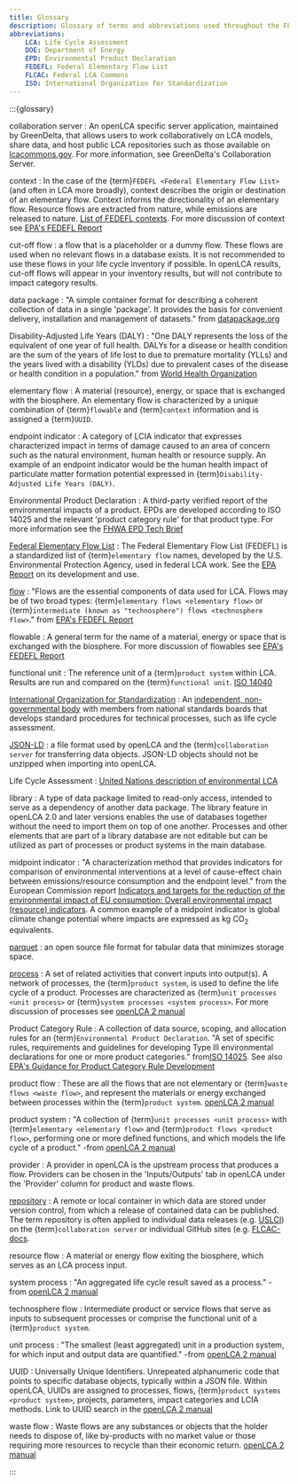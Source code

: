 ```yaml
---
title: Glossary
description: Glossary of terms and abbreviations used throughout the FLCAC
abbreviations:
    LCA: Life Cycle Assessment
    DOE: Department of Energy
    EPD: Environmental Product Declaration
    FEDEFL: Federal Elementary Flow List
    FLCAC: Federal LCA Commons
    ISO: International Organization for Standardization
---
```


:::{glossary}

collaboration server
: An openLCA specific server application, maintained by GreenDelta, that allows users to work collaboratively on LCA models, share data, and host public LCA repositories such as those available on [lcacommons.gov](https://www.lcacommons.gov/lca-collaboration/). For more information, see GreenDelta's Collaboration Server. 

context
: In the case of the {term}`FEDEFL <Federal Elementary Flow List>` (and often in LCA more broadly), context describes the origin or destination of an elementary flow. Context informs the directionality of an elementary flow. Resource flows are extracted from nature, while emissions are released to nature. [List of FEDEFL contexts](https://github.com/USEPA/Federal-LCA-Commons-Elementary-Flow-List/blob/master/wiki/resources/FEDEFLcontexts.xlsx). For more discussion of context see [EPA's FEDEFL Report](https://cfpub.epa.gov/si/si_public_record_report.cfm?Lab=NRMRL&dirEntryId=347251)

cut-off flow
: a flow that is a placeholder or a dummy flow. These flows are used when no relevant flows in a database exists. It is not recommended to use these flows in your life cycle inventory if possible. In openLCA results, cut-off flows will appear in your inventory results, but will not contribute to impact category results.

<!-- [database](https://greendelta.github.io/openLCA2-manual/databases/) -->
<!-- : ... -->

data package
: "A simple container format for describing a coherent collection of data in a single 'package'. It provides the basis for convenient delivery, installation and management of datasets." from [datapackage.org](https://datapackage.org/standard/data-package/)

Disability-Adjusted Life Years (DALY)
: "One DALY represents the loss of the equivalent of one year of full health. DALYs for a disease or health condition are the sum of the years of life lost to due to premature mortality (YLLs) and the years lived with a disability (YLDs) due to prevalent cases of the disease or health condition in a population." from [World Health Organization](https://www.who.int/data/gho/indicator-metadata-registry/imr-details/158#:~:text=Definition%3A-,One%20DALY%20represents%20the%20loss%20of%20the%20equivalent%20of%20one,health%20condition%20in%20a%20population.)

elementary flow
: A material (resource), energy, or space that is exchanged with the biosphere. An elementary flow is characterized by a unique combination of {term}`flowable` and {term}`context` information and is assigned a {term}`UUID`. 

endpoint indicator
: A category of LCIA indicator that expresses characterized impact in terms of damage caused to an area of concern such as the natural environment, human health or resource supply. An example of an endpoint indicator would be the human health impact of particulate matter formation potential expressed in {term}`Disability-Adjusted Life Years (DALY)`.

Environmental Product Declaration
: A third-party verified report of the environmental impacts of a product. EPDs are developed according to ISO 14025 and the relevant 'product category rule' for that product type. For more information see the [FHWA EPD Tech Brief](https://www.fhwa.dot.gov/pavement/sustainability/hif21025.pdf)

[Federal Elementary Flow List](https://github.com/USEPA/fedelemflowlist)
: The Federal Elementary Flow List (FEDEFL) is a standardized list of {term}`elementary flow` names, developed by the U.S. Environmental Protection Agency, used in federal LCA work. See the [EPA Report](https://cfpub.epa.gov/si/si_public_record_report.cfm?Lab=NRMRL&dirEntryId=347251) on its development and use.

[flow](https://greendelta.github.io/olca-schema/classes/Flow.html)
: "Flows are the essential components of data used for LCA. Flows may be of two broad types: {term}`elementary flows <elementary flow>` or {term}`intermediate (known as "technosphere") flows <technosphere flow>`." from [EPA's FEDEFL Report](https://cfpub.epa.gov/si/si_public_record_report.cfm?Lab=NRMRL&dirEntryId=347251)

flowable
: A general term for the name of a material, energy or space that is exchanged with the biosphere. For more discussion of flowables see [EPA's FEDEFL Report](https://cfpub.epa.gov/si/si_public_record_report.cfm?Lab=NRMRL&dirEntryId=347251)

functional unit
: The reference unit of a {term}`product system` within LCA. Results are run and compared on the {term}`functional unit`. [ISO 14040](https://www.iso.org/standard/37456.html)

[International Organization for Standardization](https://iso.org)
: An [independent, non-governmental body](www.iso.org/structure.html) with members from national standards boards that develops standard procedures for technical processes, such as life cycle assessment.

[JSON-LD](https://json-ld.org/)
: a file format used by openLCA and the {term}`collaboration server` for transferring data objects. JSON-LD objects should not be unzipped when importing into openLCA.

Life Cycle Assessment
: [United Nations description of environmental LCA](https://lifecycleinitiative.org/starting-life-cycle-thinking/life-cycle-approaches/environmental-lca/)

library
: A type of data package limited to read-only access, intended to serve as a dependency of another data package. The library feature in openLCA 2.0 and later versions enables the use of databases together without the need to import them on top of one another. Processes and other elements that are part of a library database are not editable but can be utilized as part of processes or product systems in the main database.

midpoint indicator
: "A characterization method that provides indicators for comparison of environmental interventions at a level of cause-effect chain between emissions/resource consumption and the endpoint level." from the European Commission report [Indicators and targets for the reduction of the environmental impact of EU consumption: Overall environmental impact (resource) indicators](https://eplca.jrc.ec.europa.eu/uploads/JRC92824_qms_h08_lcind_deliverable3_final_20141113.pdf).  A common example of a midpoint indicator is global climate change potential where impacts are expressed as kg CO<sub>2 </sub>equivalents.

[parquet](https://parquet.apache.org/)
:  an open source file format for tabular data that minimizes storage space.

[process](https://greendelta.github.io/olca-schema/classes/Process.html)
: A set of related activities that convert inputs into output(s). A network of processes, the {term}`product system`, is used to define the life cycle of a product. Processes are characterized as {term}`unit processes <unit process>` or {term}`system processes <system process>`. For more discussion of processes see [openLCA 2 manual](https://greendelta.github.io/openLCA2-manual/processes/index.html?highlight=process#processes)

Product Category Rule
: A collection of data source, scoping, and allocation rules for an {term}`Environmental Product Declaration`. "A set of specific rules, requirements and guidelines for developing Type Ill environmental declarations for one or more product categories." from[ISO 14025](https://www.iso.org/standard/38131.html). See also [EPA's Guidance for Product Category Rule Development](https://cfpub.epa.gov/si/si_public_record_report.cfm?dirEntryId=259406&Lab=NRMRL)

product flow
: These are all the flows that are not elementary or {term}`waste flows <waste flow>`, and represent the materials or energy exchanged between processes within the {term}`product system`. [openLCA 2 manual](https://greendelta.github.io/openLCA2-manual/flows/index.html)

product system
: "A collection of {term}`unit processes <unit process>` with {term}`elementary <elementary flow>` and {term}`product flows <product flow>`, performing one or more defined functions, and which models the life cycle of a product." -from [openLCA 2 manual](https://greendelta.github.io/openLCA2-manual/prod_sys/index.html#product-systems)

provider
: A provider in openLCA is the upstream process that produces a flow. Providers can be chosen in the 'Inputs/Outputs' tab in openLCA under the 'Provider' column for product and waste flows.

[repository](https://greendelta.github.io/lca-collaboration-server-manual/chapter_3_4.html)
: A remote or local container in which data are stored under version control, from which a release of contained data can be published. The term repository is often applied to individual data releases (e.g. [USLCI](https://www.lcacommons.gov/lca-collaboration/National_Renewable_Energy_Laboratory/USLCI_Database_Public/datasets)) on the {term}`collaboration server` or individual GitHub sites (e.g. [FLCAC-docs](https://github.com/FLCAC-admin/FLCAC-docs).

resource flow
: A material or energy flow exiting the biosphere, which serves as an LCA process input.

system process
: "An aggregated life cycle result saved as a process." -from [openLCA 2 manual](https://greendelta.github.io/openLCA2-manual/processes/index.html)

technosphere flow
: Intermediate product or service flows that serve as inputs to subsequent processes or comprise the functional unit of a {term}`product system`.

unit process
: "The smallest (least aggregated) unit in a production system, for which input and output data are quantified." -from [openLCA 2 manual](https://greendelta.github.io/openLCA2-manual/processes/index.html)

UUID
: Universally Unique Identifiers. Unrepeated alphanumeric code that points to specific database objects, typically within a JSON file. Within openLCA, UUIDs are assigned to processes, flows, {term}`product systems <product system>`, projects, parameters, impact categories and LCIA methods. Link to UUID search in the [openLCA 2 manual](https://greendelta.github.io/openLCA2-manual/introduction/index.html?search=UUID)

waste flow
: Waste flows are any substances or objects that the holder needs to dispose of, like by-products with no market value or those requiring more resources to recycle than their economic return. [openLCA 2 manual](https://greendelta.github.io/openLCA2-manual/flows/index.html)

:::
